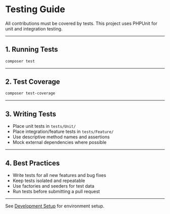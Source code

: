 # Testing Guide

All contributions must be covered by tests. This project uses PHPUnit for unit and integration testing.

---

## 1. Running Tests

```powershell
composer test
```

---

## 2. Test Coverage

```powershell
composer test-coverage
```

---

## 3. Writing Tests

- Place unit tests in `tests/Unit/`
- Place integration/feature tests in `tests/Feature/`
- Use descriptive method names and assertions
- Mock external dependencies where possible

---

## 4. Best Practices

- Write tests for all new features and bug fixes
- Keep tests isolated and repeatable
- Use factories and seeders for test data
- Run tests before submitting a pull request

---

See [Development Setup](development-setup.md) for environment setup.
